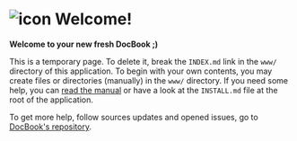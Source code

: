 ![icon](/webdocbook_assets/icons/webdocbook-144.png) Welcome!
=======================================================

**Welcome to your new fresh DocBook ;)**

This is a temporary page. To delete it, break the `INDEX.md` link
in the `www/` directory of this application. To begin with your own 
contents, you may create files or directories (manually) in the
`www/` directory. If you need some help, you can [read the manual](/docbookdoc) 
or have a look at the `INSTALL.md` file at the root of the application.

To get more help, follow sources updates and opened issues, go to
[DocBook's repository](http://github.com/wdbo/webdocbook).

